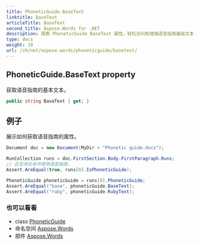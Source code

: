 ```yaml
---
title: PhoneticGuide.BaseText
linktitle: BaseText
articleTitle: BaseText
second_title: Aspose.Words for .NET
description: 探索 PhoneticGuide BaseText 属性，轻松访问和增强语音指南基础文本，从而提高清晰度和沟通能力。
type: docs
weight: 10
url: /zh/net/aspose.words/phoneticguide/basetext/
---
```

## PhoneticGuide.BaseText property

获取语音指南的基本文本。

```csharp
public string BaseText { get; }
```

## 例子

展示如何获取语音指南的属性。

```csharp
Document doc = new Document(MyDir + "Phonetic guide.docx");

RunCollection runs = doc.FirstSection.Body.FirstParagraph.Runs;
// 在亚洲文本中使用语音指南。
Assert.AreEqual(true, runs[0].IsPhoneticGuide);

PhoneticGuide phoneticGuide = runs[0].PhoneticGuide;
Assert.AreEqual("base", phoneticGuide.BaseText);
Assert.AreEqual("ruby", phoneticGuide.RubyText);
```

### 也可以看看

* class [PhoneticGuide](../)
* 命名空间 [Aspose.Words](../../../aspose.words/)
* 部件 [Aspose.Words](../../../)
